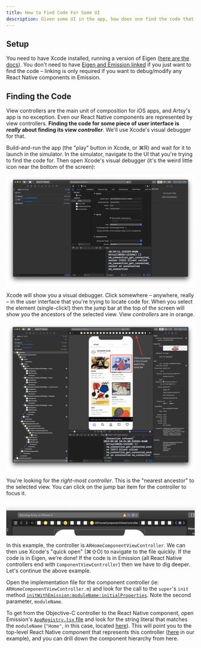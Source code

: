 ```yaml
---
title: How to Find Code For Some UI
description: Given some UI in the app, how does one find the code that backs that UI?
---
```


## Setup

You need to have Xcode installed, running a version of Eigen ([here are the docs][getting_started]). You don't need
to have [Eigen and Emission linked](https://github.com/artsy/eigen/blob/master/docs/using_dev_emission.md) if you
just want to find the code – linking is only required if you want to debug/modify any React Native components in
Emission.

## Finding the Code

View controllers are the main unit of composition for iOS apps, and Artsy's app is no exception. Even our React
Native components are represented by view controllers. **Finding the code for some piece of user interface is
_really_ about finding its view _controller_**. We'll use Xcode's visual debugger for that.

Build-and-run the app (the "play" button in Xcode, or ⌘R) and wait for it to launch in the simulator. In the
simulator, navigate to the UI that you're trying to find the code for. Then open Xcode's visual debugger (it's the
weird little icon near the bottom of the screen):

![Xcode's visual debugger button](./images/xcode_open_visual_debugger.png)

Xcode will show you a visual debugger. Click somewhere – anywhere, really – in the user interface that you're
trying to locate code for. When you select the element (single-click!) then the jump bar at the top of the screen
will show you the ancestors of the selected view. View _controllers_ are in orange.

![Xcode's visual debugger](./images/xcode_visual_debugger.png)

You're looking for the _right-most controller_. This is the "nearest ancestor" to the selected view. You can click
on the jump bar item for the controller to focus it.

![Xcode's jump bar](./images/xcode_visual_debugger_focus.png)

In this example, the controller is `ARHomeComponentViewController`. We can then use Xcode's "quick open" (⌘⇧O) to
navigate to the file quickly. If the code is in Eigen, we're done! If the code is in Emission (all React Native
controllers end with `ComponentViewController`) then we have to dig deeper. Let's continue the above example.

Open the implementation file for the component controller (ie: `ARHomeComponentViewController.m`) and look for the
call to the `super`'s `init` method [`initWithEmission:moduleName:initialProperties`][init]. Note the second
parameter, `moduleName`.

To get from the Objective-C controller to the React Native component, open Emission's [`AppRegistry.tsx`
file][registry] and look for the string literal that matches the `moduleName` (`"Home"`, in this case, located
[here][registry_code]). This will point you to the top-level React Native component that represents this controller
([here][code] in our example), and you can drill down the component hierarchy from here.

[getting_started]: https://github.com/artsy/eigen/blob/master/docs/getting_started.md
[registry]: https://github.com/artsy/emission/blob/master/src/lib/AppRegistry.tsx
[registry_code]:
  https://github.com/artsy/emission/blob/8ca8f40782ca9308fcb89a29ece2a84eef499388/src/lib/AppRegistry.tsx#L337
[code]: https://github.com/artsy/emission/blob/master/src/lib/Scenes/Home/index.tsx
[init]:
  https://github.com/artsy/emission/blob/8ca8f40782ca9308fcb89a29ece2a84eef499388/Pod/Classes/ViewControllers/ARHomeComponentViewController.m#L26-L28
